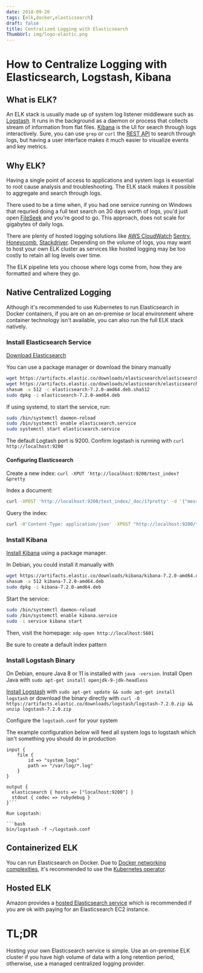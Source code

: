 ```yaml
---
date: 2018-09-20
tags: [elk,docker,elasticsearch]
draft: false
title: Centralized Logging with Elasticsearch
ThumbUrl: img/logo-elastic.png
---
```


# How to Centralize Logging with Elasticsearch, Logstash, Kibana

## What is ELK?

An ELK stack is usually made up of system log listener middleware such as [Logstash](https://www.elastic.co/products/logstash). It runs in the background as a daemon or process that collects stream of information from flat files. [Kibana](https://www.elastic.co/products/kibana) is the UI for search through logs interactively. Sure, you can use `grep` or `curl` the [REST API](https://www.elastic.co/guide/en/elasticsearch/reference/current/search-search.html) to search through logs, but having a user interface makes it much easier to visualize events and key metrics.

## Why ELK?

Having a single point of access to applications and system logs is essential to root cause analysis and troubleshooting. The ELK stack makes it possible to aggregate and search through logs. 

There used to be a time when, if you had one service running on Windows that requried doing a full text search on 30 days worth of logs, you'd just open [FileSeek](https://www.fileseek.ca/) and you're good to go. This approach, does not scale for gigabytes of daily logs.

There are plenty of hosted logging solutions like [AWS CloudWatch](https://aws.amazon.com/cloudwatch/) [Sentry](https://sentry.io), [Honeycomb](https://www.honeycomb.io/), [Stackdriver](https://cloud.google.com/stackdriver/). Depending on the volume of logs, you may want to host your own ELK cluster as services like hosted logging may be too costly to retain all log levels over time.

The ELK pipeline lets you choose where logs come from, how they are formatted and where they go.

## Native Centralized Logging

Although it's recommended to use Kubernetes to run Elasticsearch in Docker containers, if you are on an on-premise or local environment where container technology isn't available, you can also run the full ELK stack natively.

### Install Elasticsearch Service

[Download Elasticsearch](https://www.elastic.co/downloads/elasticsearch) 

You can use a package manager or download the binary manually

```bash
wget https://artifacts.elastic.co/downloads/elasticsearch/elasticsearch-7.2.0-amd64.deb
wget https://artifacts.elastic.co/downloads/elasticsearch/elasticsearch-7.2.0-amd64.deb.sha512
shasum -a 512 -c elasticsearch-7.2.0-amd64.deb.sha512 
sudo dpkg -i elasticsearch-7.2.0-amd64.deb
```

If using systemd, to start the service, run:

```bash
sudo /bin/systemctl daemon-reload
sudo /bin/systemctl enable elasticsearch.service
sudo systemctl start elasticsearch.service
```

The default Logtash port is 9200. Confirm logstash is running with `curl http://localhost:9200`

#### Configuring Elasticsearch

Create a new index: `curl -XPUT 'http://localhost:9200/test_index?&pretty`

Index a document:
```bash
curl -XPOST 'http://localhost:9200/test_index/_doc/1?pretty' -d '{"message":"hello world"}' -H 'Content-Type: application/json'
```

Query the index:

```bash
curl -H'Content-Type: application/json' -XPOST "http://localhost:9200/test_index/_search?&pretty" -d'{"query": {"match": {"message": "hello world"}}}'
```

### Install Kibana

[Install Kibana](https://www.elastic.co/guide/en/kibana/current/deb.html#install-deb) using a package manager.

In Debian, you could install it manually with

```bash
wget https://artifacts.elastic.co/downloads/kibana/kibana-7.2.0-amd64.deb
shasum -a 512 kibana-7.2.0-amd64.deb 
sudo dpkg -i kibana-7.2.0-amd64.deb
```

Start the service:

```bash
sudo /bin/systemctl daemon-reload
sudo /bin/systemctl enable kibana.service
sudo -i service kibana start
```

Then, visit the homepage: `xdg-open http://localhost:5601`

Be sure to create a default index pattern

### Install Logstash Binary

On Debian, ensure Java 8 or 11 is installed with `java -version`.  Install Open Java with `sudo apt-get install openjdk-9-jdk-headless`

[Install Logstash](https://www.elastic.co/downloads/logstash) with `sudo apt-get update && sudo apt-get install logstash` or download the binary directly with `curl -O https://artifacts.elastic.co/downloads/logstash/logstash-7.2.0.zip && unzip logstash-7.2.0.zip` 

Configure the `logstash.conf` for your system

The example configuration below will feed all system logs to logstash which isn't something you should do in production

```
input { 
    file { 
        id => "system_logs" 
        path => "/var/log/*.log"
    } 
}

output {
  elasticsearch { hosts => ["localhost:9200"] }
  stdout { codec => rubydebug }
}```

Run Logstash:

```bash
bin/logstash -f ~/logstash.conf
```


## Containerized ELK 

You can run Elasticsearch on Docker. Due to [Docker networking complexities](https://www.elastic.co/blog/docker-networking), it's recommended to use the [Kubernetes operator](https://www.elastic.co/elasticsearch-kubernetes).

## Hosted ELK

Amazon provides a [hosted Elasticsearch service](https://aws.amazon.com/elasticsearch-service/) which is recommended if you are ok with paying for an Elasticsearch EC2 instance.


# TL;DR

Hosting your own Elasticsearch service is simple. Use an on-premise ELK cluster if you have high volume of data with a long retention period, otherwise, use a managed centralized logging provider.